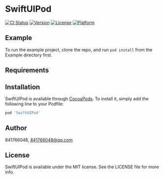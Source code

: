 # SwiftUIPod

[![CI Status](https://img.shields.io/travis/841766048/SwiftUIPod.svg?style=flat)](https://travis-ci.org/841766048/SwiftUIPod)
[![Version](https://img.shields.io/cocoapods/v/SwiftUIPod.svg?style=flat)](https://cocoapods.org/pods/SwiftUIPod)
[![License](https://img.shields.io/cocoapods/l/SwiftUIPod.svg?style=flat)](https://cocoapods.org/pods/SwiftUIPod)
[![Platform](https://img.shields.io/cocoapods/p/SwiftUIPod.svg?style=flat)](https://cocoapods.org/pods/SwiftUIPod)

## Example

To run the example project, clone the repo, and run `pod install` from the Example directory first.

## Requirements

## Installation

SwiftUIPod is available through [CocoaPods](https://cocoapods.org). To install
it, simply add the following line to your Podfile:

```ruby
pod 'SwiftUIPod'
```

## Author

841766048, 841766048@qq.com

## License

SwiftUIPod is available under the MIT license. See the LICENSE file for more info.
